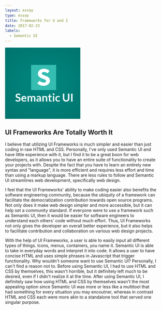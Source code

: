 ```yaml
---
layout: essay
type: essay
title: Frameworks for U and I
date: 2017-02-23
labels:
  - Semantic UI
---
```


<img class="ui medium left floated image" src="../images/1461315888semantic.png">

## UI Frameworks Are Totally Worth It

I believe that utilizing UI Frameworks is much simpler and easier than just coding in raw HTML and CSS. Personally, I've only used Semantic UI and have little experience with it, but I find it to be a great boon for web developers, as it allows you to have an entire suite of functionality to create your projects with. Despite the fact that you have to learn an entirely new syntax and "language", it is more efficient and requires less effort and time than using a markup language. There are less rules to follow and Semantic UI streamlines web development, specifically web design.

I feel that the UI Frameworks' ability to make coding easier also benefits the software engineering community, because the ubiquity of a framework can facilitate the democratization contribution towards open source programs. Not only does it make web design simpler and more accessible, but it can help set a community standard. If everyone were to use a framework such as Semantic UI, then it would be easier for software engineers to understand each others' code without much effort. Thus, UI Frameworks not only gives the developer an overall better experience, but it also helps to facilitate contribution and collaboration on various web design projects.

With the help of UI Frameworks, a user is able to easily input all different types of things. Icons, menus, containers, you name it. Semantic UI is able to take in everyday words and interpret it into code. It allows a user to have concise HTML and uses simple phrases in Javascript that trigger functionality. Why wouldn't someone want to use Semantic UI? Personally, I can't find a reason not to. Before using Semantic UI, I had to use HTML and CSS by themselves, this wasn't horrible, but it definitely left much to be desired, even if I didn't realize it at the time. After using Semantic UI, I definitely saw how using HTML and CSS by themselves wasn't the most appealing option since Semantic UI was more or less like a multitool that had something for every situation you may encoutner, whereas in contrast HTML and CSS each were more akin to a standalone tool that served one singular purpose. 
